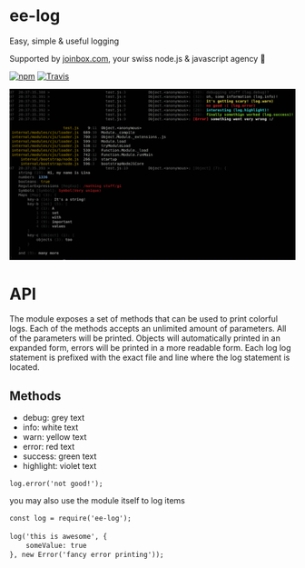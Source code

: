 # ee-log

Easy, simple & useful logging

Supported by [joinbox.com](https://joinbox.com/), your swiss node.js & javascript agency :rocket:

[![npm](https://img.shields.io/npm/dm/ee-log.svg?style=flat-square)](https://www.npmjs.com/package/ee-log)
[![Travis](https://img.shields.io/travis/eventEmitter/ee-log.svg?style=flat-square)](https://travis-ci.org/eventEmitter/ee-log)


![printscreen](docs/demo.png)


# API

The module exposes a set of methods that can be used to print colorful logs. Each of the methods accepts an unlimited amount of parameters. All of the parameters will be printed. Objects will automatically printed in an expanded form, errors will be printed in a more readable form. Each log log statement is prefixed with the exact file and line where the log statement is located.

## Methods

- debug: grey text
- info: white text
- warn: yellow text
- error: red text
- success: green text
- highlight: violet text

	

```
log.error('not good!');
```

you may also use the module itself to log items

```
const log = require('ee-log');

log('this is awesome', {
	someValue: true
}, new Error('fancy error printing'));
```
